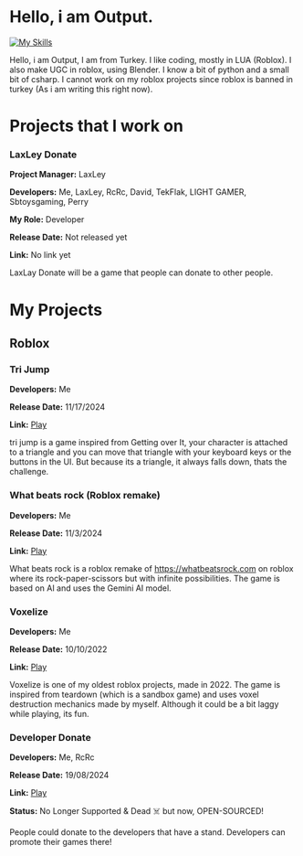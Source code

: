 # Hello, i am Output.
[![My Skills](https://skillicons.dev/icons?i=lua,html,css,python,blender,unity,ruby,markdown,robloxstudio&theme=light)](https://skillicons.dev)

Hello, i am Output, I am from Turkey. I like coding, mostly in LUA (Roblox). I also make UGC in roblox, using Blender. I know a bit of python and a small bit of csharp.
I cannot work on my roblox projects since roblox is banned in turkey (As i am writing this right now).

# Projects that I work on
### LaxLey Donate
<strong>Project Manager:</strong> LaxLey

<strong>Developers:</strong> Me, LaxLey, RcRc, David, TekFlak, LIGHT GAMER, Sbtoysgaming, Perry

<strong>My Role:</strong> Developer

<strong>Release Date:</strong> Not released yet

<strong>Link:</strong> No link yet

LaxLay Donate will be a game that people can donate to other people.
# My Projects
## Roblox
### Tri Jump
<strong>Developers:</strong> Me

<strong>Release Date:</strong> 11/17/2024

<strong>Link:</strong> [Play](https://www.roblox.com/games/88258343400114/)

tri jump is a game inspired from Getting over It, your character is attached to a triangle and you can move that triangle with your keyboard keys or the buttons in the UI. But because its a triangle, it always falls down, thats the challenge.

### What beats rock (Roblox remake)
<strong>Developers:</strong> Me

<strong>Release Date:</strong> 11/3/2024

<strong>Link:</strong> [Play](https://www.roblox.com/games/102041139420323/)

What beats rock is a roblox remake of https://whatbeatsrock.com on roblox where its rock-paper-scissors but with infinite possibilities. The game is based on AI and uses the Gemini AI model.

### Voxelize
<strong>Developers:</strong> Me

<strong>Release Date:</strong> 10/10/2022

<strong>Link:</strong> [Play](https://www.roblox.com/games/11233189032/Voxelize-BETA)

Voxelize is one of my oldest roblox projects, made in 2022. The game is inspired from teardown (which is a sandbox game)
and uses voxel destruction mechanics made by myself. Although it could be a bit laggy while playing, its fun.

### Developer Donate
<strong>Developers:</strong> Me, RcRc

<strong>Release Date:</strong> 19/08/2024

<strong>Link:</strong> [Play](https://www.roblox.com/games/18971837206/Developer-Donate-BETA)

<strong>Status:</strong> No Longer Supported & Dead ☠️ but now, OPEN-SOURCED!

People could donate to the developers that have a stand. Developers can promote their games there!
